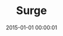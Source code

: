 ---
layout: post-narrow
uid: surge
title:  "Surge"
worktype: "Android Developer"
date:   2015-01-01 00:00:01
categories: project
hero-bg-color: "#03a9f4"
website: "https://play.google.com/store/apps/details?id=com.surge.android"
---